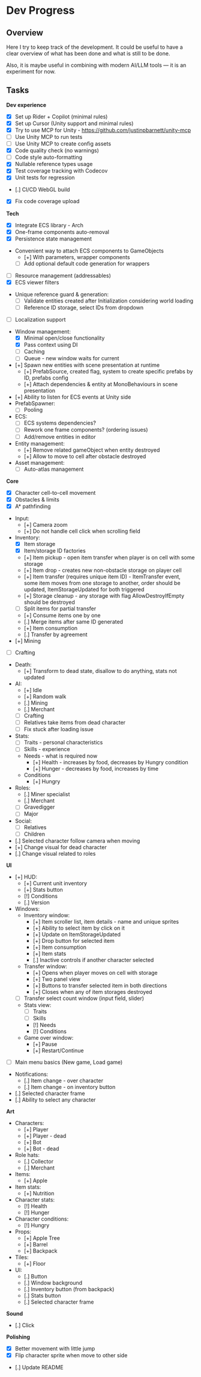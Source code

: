 ﻿# Dev Progress

## Overview

Here I try to keep track of the development.
It could be useful to have a clear overview of what has been done and what is still to be done.

Also, it is maybe useful in combining with modern AI/LLM tools — it is an experiment for now.

## Tasks

**Dev experience**
- [x] Set up Rider + Copilot (minimal rules)
- [x] Set up Cursor (Unity support and minimal rules)
- [x] Try to use MCP for Unity - https://github.com/justinpbarnett/unity-mcp
- [ ] Use Unity MCP to run tests
- [ ] Use Unity MCP to create config assets
- [x] Code quality check (no warnings)
- [ ] Code style auto-formatting
- [x] Nullable reference types usage
- [x] Test coverage tracking with Codecov
- [x] Unit tests for regression
- [.] CI/CD WebGL build
- [x] Fix code coverage upload 

**Tech**
- [x] Integrate ECS library - Arch
- [x] One-frame components auto-removal
- [x] Persistence state management
- Convenient way to attach ECS components to GameObjects
  - [+] With parameters, wrapper components
  - [ ] Add optional default code generation for wrappers
- [ ] Resource management (addressables)
- [x] ECS viewer filters
- Unique reference guard & generation:
  - [ ] Validate entities created after Initialization considering world loading
  - [ ] Reference ID storage, select IDs from dropdown
- [ ] Localization support
- Window management:
  - [x] Minimal open/close functionality
  - [x] Pass context using DI
  - [ ] Caching
  - [ ] Queue - new window waits for current
- [+] Spawn new entities with scene presentation at runtime
  - [+] PrefabSource, created flag, system to create specific prefabs by ID, prefabs config
  - [+] Attach dependencies & entity at MonoBehaviours in scene presentation
- [+] Ability to listen for ECS events at Unity side
- PrefabSpawner:
  - [ ] Pooling
- ECS:
  - [ ] ECS systems dependencies?
  - [ ] Rework one frame components? (ordering issues)
  - [ ] Add/remove entities in editor
- Entity management:
  - [+] Remove related gameObject when entity destroyed
  - [+] Allow to move to cell after obstacle destroyed
- Asset management:
  - [ ] Auto-atlas management

**Core**
- [x] Character cell-to-cell movement
- [x] Obstacles & limits
- [x] A* pathfinding
- Input:
  - [+] Camera zoom
  - [+] Do not handle cell click when scrolling field
- Inventory:
  - [x] Item storage
  - [x] Item/storage ID factories
  - [+] Item pickup - open item transfer when player is on cell with some storage
  - [+] Item drop - creates new non-obstacle storage on player cell
  - [+] Item transfer (requires unique item ID) - ItemTransfer event, some item moves from one storage to another, order should be updated, ItemStorageUpdated for both triggered
  - [+] Storage cleanup - any storage with flag AllowDestroyIfEmpty should be destroyed
  - [ ] Split items for partial transfer
  - [+] Consume items one by one
  - [.] Merge items after same ID generated
  - [+] Item consumption
  - [.] Transfer by agreement
- [+] Mining
- [ ] Crafting
- Death: 
  - [+] Transform to dead state, disallow to do anything, stats not updated
- AI:
  - [+] Idle
  - [+] Random walk
  - [.] Mining
  - [.] Merchant
  - [ ] Crafting
  - [ ] Relatives take items from dead character
  - [ ] Fix stuck after loading issue
- Stats:
  - [ ] Traits - personal characteristics
  - [ ] Skills - experience
  - Needs - what is required now
    - [+] Health - increases by food, decreases by Hungry condition
    - [+] Hunger - decreases by food, increases by time
  - Conditions
    - [+] Hungry
- Roles:
  - [.] Miner specialist
  - [.] Merchant
  - [ ] Gravedigger
  - [ ] Major
- Social:
  - [ ] Relatives
  - [ ] Children
- [.] Selected character follow camera when moving
- [+] Change visual for dead character
- [.] Change visual related to roles
  
**UI**
- [+] HUD:
  - [+] Current unit inventory
  - [+] Stats button
  - [!] Conditions
  - [.] Version
- Windows:
  - Inventory window:
    - [+] Item scroller list, item details - name and unique sprites
    - [+] Ability to select item by click on it
    - [+] Update on ItemStorageUpdated
    - [+] Drop button for selected item
    - [+] Item consumption
    - [+] Item stats
    - [.] Inactive controls if another character selected
  - Transfer window:
    - [+] Opens when player moves on cell with storage
    - [+] Two panel view
    - [+] Buttons to transfer selected item in both directions
    - [+] Closes when any of item storages destroyed
  - [ ] Transfer select count window (input field, slider)
  - Stats view:
    - [ ] Traits
    - [ ] Skills
    - [!] Needs
    - [!] Conditions
  - Game over window:
    - [+] Pause
    - [+] Restart/Continue
- [ ] Main menu basics (New game, Load game)
- Notifications:
  - [.] Item change - over character
  - [.] Item change - on inventory button
- [.] Selected character frame
- [.] Ability to select any character

**Art**
- Characters:
  - [+] Player
  - [+] Player - dead
  - [+] Bot
  - [+] Bot - dead
- Role hats:
  - [.] Collector
  - [.] Merchant
- Items:
  - [+] Apple
- Item stats:
  - [+] Nutrition
- Character stats:
  - [!] Health
  - [!] Hunger
- Character conditions:
  - [!] Hungry
- Props:
  - [+] Apple Tree
  - [+] Barrel
  - [+] Backpack
- Tiles:
  - [+] Floor
- UI:
  - [.] Button
  - [.] Window background
  - [.] Inventory button (from backpack)
  - [.] Stats button
  - [.] Selected character frame

**Sound**
- [.] Click

**Polishing**
- [x] Better movement with little jump
- [x] Flip character sprite when move to other side
- [.] Update README
